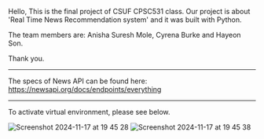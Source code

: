 Hello,
This is the final project of CSUF CPSC531 class.
Our project is about 'Real Time News Recommendation system' and it was built with Python.

The team members are: Anisha Suresh Mole, Cyrena Burke and Hayeon Son.

Thank you.

******************************
The specs of News API can be found here: https://newsapi.org/docs/endpoints/everything 
******************************
To activate virtual environment, please see below.

![Screenshot 2024-11-17 at 19 45 28](https://github.com/user-attachments/assets/019e2847-0594-4531-b86f-184ec3515227)
![Screenshot 2024-11-17 at 19 45 38](https://github.com/user-attachments/assets/45dddc0a-d6c9-448a-86dc-de4802d7f1f9)
